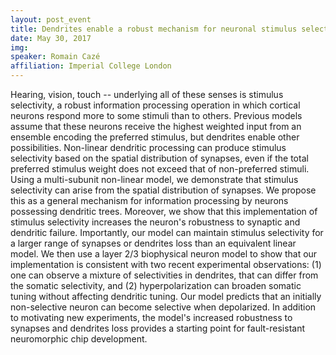 ```yaml
---
layout: post_event
title: Dendrites enable a robust mechanism for neuronal stimulus selectivity
date: May 30, 2017
img:
speaker: Romain Cazé
affiliation: Imperial College London
---
```

Hearing, vision, touch -- underlying all of these senses is stimulus selectivity, a robust information processing operation in which cortical neurons respond more to some stimuli than to others. Previous models assume that these neurons receive the highest weighted input from an ensemble encoding the preferred stimulus, but dendrites enable other possibilities. Non-linear dendritic processing can produce stimulus selectivity based on the spatial distribution of synapses, even if the total preferred stimulus weight does not exceed that of non-preferred stimuli. Using a multi-subunit non-linear model, we demonstrate that stimulus selectivity can arise from the spatial distribution of synapses. We propose this as a general mechanism for information processing by neurons possessing dendritic trees. Moreover, we show that this implementation of stimulus selectivity increases the neuron's robustness to synaptic and dendritic failure. Importantly, our model can maintain stimulus selectivity for a larger range of synapses or dendrites loss than an equivalent linear model. We then use a layer 2/3 biophysical neuron model to show that our implementation is consistent with two recent experimental observations: (1) one can observe a mixture of selectivities in dendrites, that can differ from the somatic selectivity, and (2) hyperpolarization can broaden somatic tuning without affecting dendritic tuning. Our model predicts that an initially non-selective neuron can become selective when depolarized. In addition to motivating new experiments, the model's increased robustness to synapses and dendrites loss provides a starting point for fault-resistant neuromorphic chip development.
